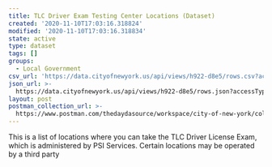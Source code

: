 ```yaml
---
title: TLC Driver Exam Testing Center Locations (Dataset)
created: '2020-11-10T17:03:16.318824'
modified: '2020-11-10T17:03:16.318834'
state: active
type: dataset
tags: []
groups:
  - Local Government
csv_url: 'https://data.cityofnewyork.us/api/views/h922-d8e5/rows.csv?accessType=DOWNLOAD'
json_url: >-
  https://data.cityofnewyork.us/api/views/h922-d8e5/rows.json?accessType=DOWNLOAD
layout: post
postman_collection_url: >-
  https://www.postman.com/thedaydasource/workspace/city-of-new-york/collection/15909983-80c34f45-1d83-47e3-bbe8-60d3ccf6e884
---
```

This is a list of locations where you can take the TLC Driver License Exam, which is administered by PSI Services. Certain locations may be operated by a third party
